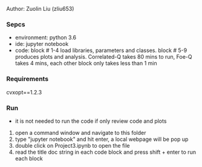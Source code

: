 Author: Zuolin Liu (zliu653)

### Sepcs
* environment: python 3.6
* ide: jupyter notebook
* code: block # 1-4 load libraries, parameters and classes. block # 5-9 produces plots and analysis. Correlated-Q takes 80 mins to run, Foe-Q takes 4 mins, each other block only takes less than 1 min

### Requirements
cvxopt==1.2.3

### Run
* it is not needed to run the code if only review code and plots
1. open a command window and navigate to this folder
2. type "jupyter notebook" and hit enter, a local webpage will be pop up
3. double click on Project3.ipynb to open the file
3. read the title doc string in each code block and press shift + enter to run each block
